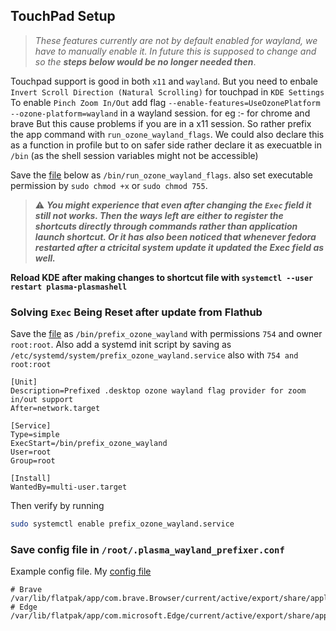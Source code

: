 
## **TouchPad Setup**

> _These features currently are not by default enabled for wayland, we have to manually enable it. In future this is supposed to change and so the **steps below would be no longer needed then**_.

Touchpad support is good in both `x11` and `wayland`. But you need to enbale `Invert Scroll Direction (Natural Scrolling)` for touchpad in `KDE Settings`
To enable `Pinch Zoom In/Out` add flag `--enable-features=UseOzonePlatform --ozone-platform=wayland` in a wayland session. for eg :- for chrome and brave
But this cause problems if you are in a x11 session. So rather prefix the app command with `run_ozone_wayland_flags`.
We could also declare this as a function in profile but to on safer side rather declare it as execuatble in `/bin` (as the shell session variables might not be accessible)

Save the [file](./run_ozone_wayland_flags) below as `/bin/run_ozone_wayland_flags`. also set executable permission by `sudo chmod +x` or `sudo chmod 755`. 

> :warning: **_You might experience that even after changing the `Exec` field it still not works. Then the ways left are either to register the shortcuts directly through commands rather than application launch shortcut. Or it has also been noticed that whenever fedora restarted after a ctricital system update it updated the Exec field as well._**

**Reload KDE after making changes to shortcut file with `systemctl --user restart plasma-plasmashell`**

### Solving `Exec` Being Reset after update from Flathub

Save the [file](./prefix_ozone_wayland) as `/bin/prefix_ozone_wayland` with permissions `754` and owner `root:root`. Also add a systemd init script by saving as `/etc/systemd/system/prefix_ozone_wayland.service` also with `754 and root:root`

```service
[Unit]
Description=Prefixed .desktop ozone wayland flag provider for zoom in/out support
After=network.target

[Service]
Type=simple
ExecStart=/bin/prefix_ozone_wayland
User=root
Group=root

[Install]
WantedBy=multi-user.target
```

Then verify by running

```bash
sudo systemctl enable prefix_ozone_wayland.service
```

### Save config file in `/root/.plasma_wayland_prefixer.conf`

Example config file. My [config file](https://github.com/shubhattin/dotfiles/blob/main/others/.plasma_wayland_prefixer.conf)

```config
# Brave
/var/lib/flatpak/app/com.brave.Browser/current/active/export/share/applications/com.brave.Browser.desktop
# Edge
/var/lib/flatpak/app/com.microsoft.Edge/current/active/export/share/applications/com.microsoft.Edge.desktop
```
